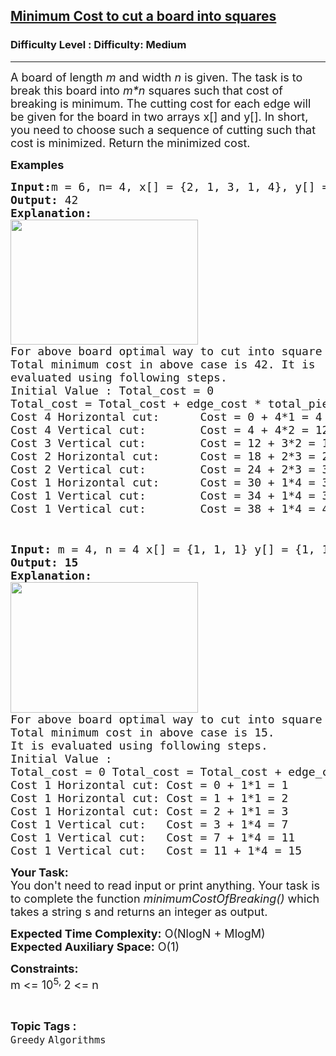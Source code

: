 <h2><a href="https://www.geeksforgeeks.org/problems/minimum-cost-to-cut-a-board-into-squares/0">Minimum Cost to cut a board into squares</a></h2><h3>Difficulty Level : Difficulty: Medium</h3><hr><div class="problems_problem_content__Xm_eO"><p><span style="font-size: 18px;">A board of length <em>m</em>&nbsp;and width <em>n</em>&nbsp;is given.&nbsp;The task is&nbsp;to break this board into <em>m*n</em> squares such that cost of breaking is minimum. The cutting cost for each edge will be given for the board in two arrays x[]&nbsp;and y[]. In short, you&nbsp;need to choose such a sequence of cutting such that cost is minimized. Return the minimized cost.</span></p>
<p><span style="font-size: 18px;"><strong>Examples <br></strong></span></p>
<pre><span style="font-size: 18px;"><strong>Input:</strong>m = 6, n= 4, x[] = {2, 1, 3, 1, 4}, y[] = {4, 1, 2}
<strong>Output: </strong>42
<strong>Explanation:</strong> 
<img style="height: 200px; width: 300px;" src="https://media.geeksforgeeks.org/img-practice/board-1646284249.png" alt="">
For above board optimal way to cut into square is:
Total minimum cost in above case is 42. It is 
evaluated using following steps.
Initial Value : Total_cost = 0
Total_cost = Total_cost + edge_cost * total_pieces
Cost 4 Horizontal cut:      Cost = 0 + 4*1 = 4
Cost 4 Vertical cut:        Cost = 4 + 4*2 = 12
Cost 3 Vertical cut:        Cost = 12 + 3*2 = 18
Cost 2 Horizontal cut:      Cost = 18 + 2*3 = 24
Cost 2 Vertical cut:        Cost = 24 + 2*3 = 30
Cost 1 Horizontal cut:      Cost = 30 + 1*4 = 34
Cost 1 Vertical cut:        Cost = 34 + 1*4 = 38
Cost 1 Vertical cut:        Cost = 38 + 1*4 = 42
</span></pre>
<pre>&nbsp;</pre>
<pre><span style="font-size: 18px;"><strong>Input: </strong>m = 4, n = 4 x[] = {1, 1, 1} y[] = {1, 1, 1}
<strong>Output: 15
Explanation:</strong> 
<img style="height: 209px; width: 300px;" src="https://media.geeksforgeeks.org/img-practice/board-1646284249-1661926688.png" alt="">
For above board optimal way to cut into square is:
Total minimum cost in above case is 15.
It is evaluated using following steps.
Initial Value : 
Total_cost = 0 Total_cost = Total_cost + edge_cost * total_pieces
Cost 1 Horizontal cut: Cost = 0 + 1*1 = 1
Cost 1 Horizontal cut: Cost = 1 + 1*1 = 2
Cost 1 Horizontal cut: Cost = 2 + 1*1 = 3
Cost 1 Vertical cut:   Cost = 3 + 1*4 = 7
Cost 1 Vertical cut:   Cost = 7 + 1*4 = 11
Cost 1 Vertical cut:   Cost = 11 + 1*4 = 15</span>
</pre>
<p><span style="font-size: 18px;"><strong>Your Task:&nbsp;&nbsp;</strong><br>You don't need to read input or print anything. Your task is to complete the function <em>minimumCostOfBreaking()</em> which takes a&nbsp;string s and returns an integer as output.</span></p>
<p><span style="font-size: 18px;"><strong>Expected Time Complexity:</strong> O(NlogN + MlogM)<br><strong>Expected Auxiliary Space:</strong> O(1)</span></p>
<p><span style="font-size: 18px;"><strong>Constraints:</strong><br></span><span style="font-size: 18px;">m &lt;= 10<sup>5, </sup></span><span style="font-size: 18px;">2 &lt;= n<br></span></p></div><br><p><span style=font-size:18px><strong>Topic Tags : </strong><br><code>Greedy</code>&nbsp;<code>Algorithms</code>&nbsp;